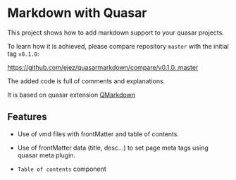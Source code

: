 # Markdown with Quasar

This project shows how to add markdown support to your quasar projects.

To learn how it is achieved, please compare repository `master` with the initial tag `v0.1.0`:

https://github.com/ejez/quasarmarkdown/compare/v0.1.0..master

The added code is full of comments and explanations.

It is based on quasar extension [QMarkdown](https://quasarframework.github.io/quasar-ui-qmarkdown)

## Features

- Use of vmd files with frontMatter and table of contents.

- Use of frontMatter data (title, desc...) to set page meta tags using quasar meta plugin.

- `Table of contents` component
